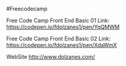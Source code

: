 #Freecodecamp

Free Code Camp Front End Basic 01 Link: https://codepen.io/fdolzanes1/pen/YqQMWM

Free Code Camp Front End Basic 02 Link: https://codepen.io/fdolzanes1/pen/XdaWmX

WebSite http://www.dolzanes.com/

